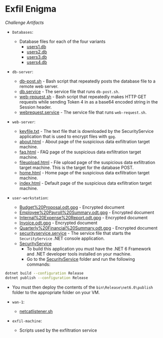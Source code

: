 # Exfil Enigma

*Challenge Artifacts*

- `Databases`:
  - Database files for each of the four variants
    - [users1.db](./databases/users1.db)
    - [users2.db](./databases/users2.db)
    - [users3.db](./databases/users3.db)
    - [users4.db](./databases/users4.db)

- `db-server`:
   - [db-post.sh](./db-server/db-post.sh) - Bash script that repeatedly posts the database file to a remote web server.
   - [db.service](./db-server/db.service) - The service file that runs `db-post.sh`.
   - [web-request.sh](./db-server/web-request.sh) - Bash script that repeatedly makes HTTP GET requests while sending Token 4 in as a base64 encoded string in the Session header.
   - [webrequest.service](./db-server/webrequest.service) - The service file that runs `web-request.sh`.

- `web-server`:
   - [keyfile.txt](./web-server/keyfile.txt) - The text file that is downloaded by the SecurityService application that is used to encrypt files with `gpg`.
   - [about.html](./web-server/about.html) - About page of the suspicious data exfiltration target machine.
   - [faq.html](./web-server/faq.html) - FAQ page of the suspicious data exfiltration target machine.
   - [fileupload.html](./web-server/fileupload.html) - File upload page of the suspicious data exfiltration target machine. This is the target for the database POST.
   - [home.html](./web-server/home.html) - Home page of the suspicious data exfiltration target machine.
   - [index.html](./web-server/index.html) - Default page of the suspicious data exfiltration target machine.

- `user-workstation`:
   - [Budget%20Proposal.odt.gpg](./user-workstation/Budget%20Proposal.odt.gpg) - Encrypted document
   - [Employee%20Payroll%20Summary.odt.gpg](./user-workstation/Employee%20Payroll%20Summary.odt.gpg) - Encrypted document
   - [Internal%20Expense%20Report.odt.gpg](./user-workstation/Internal%20Expense%20Report.odt.gpg) - Encrypted document
   - [Invoice.odt.gpg](./user-workstation/Invoice.odt.gpg) - Encrypted document
   - [Quarterly%20Financial%20Summary.odt.gpg](./user-workstation/Quarterly%20Financial%20Summary.odt.gpg) - Encrypted document
   - [securityservice.service](./user-workstation/securityservice.service) - The service file that starts the `SecurityService` .NET console application.
   - [SecurityService](./user-workstation/SecurityService/)
     - To build this application you must have the .NET 6 Framework and .NET developer tools installed on your machine.
     - Go to the [SecurityService](./user-workstation//SecurityService/) folder and run the following commands:

```bash
dotnet build --configuration Release
dotnet publish --configuration Release
```

  - You must then deploy the contents of the `bin\Release\net6.0\publish` folder to the appropriate folder on your VM.

- `wan-1`:
  - [netcatlistener.sh](./wan-1/netcatlistener.sh)

- `exfil-machine`:
  - Scripts used by the exfiltration service
